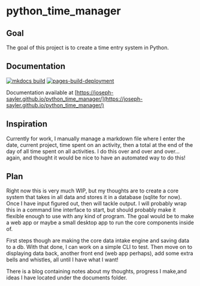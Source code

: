 # python_time_manager

## Goal

The goal of this project is to create a time entry system in Python.

## Documentation

[![mkdocs build](https://github.com/joseph-sayler/python_time_manager/actions/workflows/main.yml/badge.svg)](https://github.com/joseph-sayler/python_time_manager/actions/workflows/main.yml)
[![pages-build-deployment](https://github.com/joseph-sayler/python_time_manager/actions/workflows/pages/pages-build-deployment/badge.svg?branch=gh-pages)](https://github.com/joseph-sayler/python_time_manager/actions/workflows/pages/pages-build-deployment)

Documentation available at [https://joseph-sayler.github.io/python_time_manager/](https://joseph-sayler.github.io/python_time_manager/)

## Inspiration

Currently for work, I manually manage a markdown file where I enter the date, current project, time spent on an activity, then a total at the end of the day of all time spent on all activities. I do this over and over and over... again, and thought it would be nice to have an automated way to do this!

## Plan

Right now this is very much WIP, but my thoughts are to create a core system that takes in all data and stores it in a database (sqlite for now). Once I have input figured out, then will tackle output. I will probably wrap this in a command line interface to start, but should probably make it flexible enough to use with any kind of program. The goal would be to make a web app or maybe a small desktop app to run the core components inside of.

First steps though are making the core data intake engine and saving data to a db. With that done, I can work on a simple CLI to test. Then move on to displaying data back, another front end (web app perhaps), add some extra bells and whistles, all until I have what I want!

There is a blog containing notes about my thoughts, progress I make,and ideas I have located under the documents folder.
